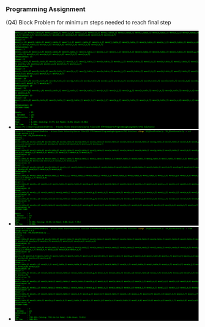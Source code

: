 
### Programming Assignment 


(Q4) Block Problem for minimum steps needed to reach final step

- ![x=8](images/PA2_Q4_x%3D8.PNG)
- ![x=9](images/PA2_Q4_x%3D9.PNG)
- ![x=10](images/PA2_Q4_x%3D10.PNG)
